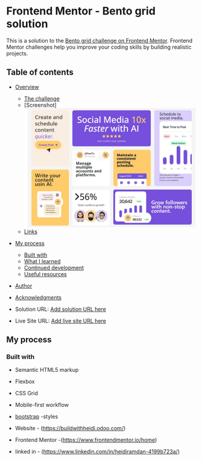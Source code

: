 # Frontend Mentor - Bento grid solution

This is a solution to the [Bento grid challenge on Frontend Mentor](https://www.frontendmentor.io/challenges/bento-grid-RMydElrlOj). Frontend Mentor challenges help you improve your coding skills by building realistic projects. 

## Table of contents

- [Overview](#overview)
  - [The challenge](#the-challenge)
  - [Screenshot]![](./Screenshot.jpg)
  - [Links](https://github.com/H-wq-prog/bento-grid.git)
- [My process](https://h-wq-prog.github.io/bento-grid/)
  - [Built with](#built-with)
  - [What I learned](#what-i-learned)
  - [Continued development](#continued-development)
  - [Useful resources](#useful-resources)
- [Author](#author)
- [Acknowledgments](#acknowledgments)






- Solution URL: [Add solution URL here](https://your-solution-url.com)
- Live Site URL: [Add live site URL here](https://your-live-site-url.com)

## My process

### Built with

- Semantic HTML5 markup
- Flexbox
- CSS Grid
- Mobile-first workflow
- [bootstrap](https://getbootstrap.com/docs/5.0/getting-started/introduction/)
-styles






- Website - (https://buildwithheidi.odoo.com/)
- Frontend Mentor -(https://www.frontendmentor.io/home)
- linked in - (https://www.linkedin.com/in/heidiramdan-4199b723a/)

